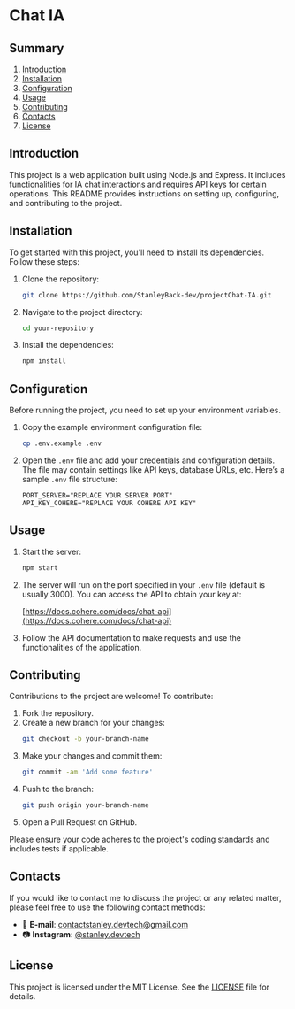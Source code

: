 # Chat IA 

## Summary

1. [Introduction](#introduction)
2. [Installation](#installation)
3. [Configuration](#configuration)
4. [Usage](#usage)
5. [Contributing](#contributing)
6. [Contacts](#contacts)
7. [License](#license)

## Introduction

This project is a web application built using Node.js and Express. It includes functionalities for IA chat interactions and requires API keys for certain operations. This README provides instructions on setting up, configuring, and contributing to the project.

## Installation

To get started with this project, you'll need to install its dependencies. Follow these steps:

1. Clone the repository:
    ```bash
    git clone https://github.com/StanleyBack-dev/projectChat-IA.git
    ```

2. Navigate to the project directory:
    ```bash
    cd your-repository
    ```

3. Install the dependencies:
    ```bash
    npm install
    ```

## Configuration

Before running the project, you need to set up your environment variables.

1. Copy the example environment configuration file:
    ```bash
    cp .env.example .env
    ```

2. Open the `.env` file and add your credentials and configuration details. The file may contain settings like API keys, database URLs, etc. Here’s a sample `.env` file structure:

    ```
    PORT_SERVER="REPLACE YOUR SERVER PORT"
    API_KEY_COHERE="REPLACE YOUR COHERE API KEY"
    ```

## Usage

1. Start the server:
    ```bash
    npm start
    ```

2. The server will run on the port specified in your `.env` file (default is usually 3000). You can access the API to obtain your key at:

    [https://docs.cohere.com/docs/chat-api](https://docs.cohere.com/docs/chat-api)

3. Follow the API documentation to make requests and use the functionalities of the application.

## Contributing

Contributions to the project are welcome! To contribute:

1. Fork the repository.
2. Create a new branch for your changes:
    ```bash
    git checkout -b your-branch-name
    ```
3. Make your changes and commit them:
    ```bash
    git commit -am 'Add some feature'
    ```
4. Push to the branch:
    ```bash
    git push origin your-branch-name
    ```
5. Open a Pull Request on GitHub.

Please ensure your code adheres to the project's coding standards and includes tests if applicable.

## Contacts

If you would like to contact me to discuss the project or any related matter, please feel free to use the following contact methods:

- 📧 **E-mail**: contactstanley.devtech@gmail.com
- 📷 **Instagram**: [@stanley.devtech](https://www.instagram.com/stanley.devtech/)

## License

This project is licensed under the MIT License. See the [LICENSE](LICENSE) file for details.
